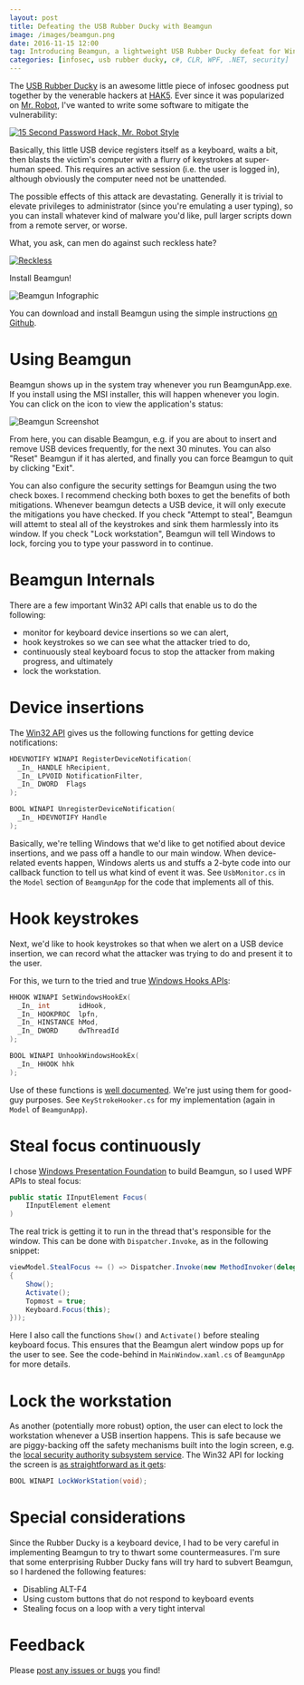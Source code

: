 ```yaml
---
layout: post
title: Defeating the USB Rubber Ducky with Beamgun
image: /images/beamgun.png
date: 2016-11-15 12:00
tag: Introducing Beamgun, a lightweight USB Rubber Ducky defeat for Windows
categories: [infosec, usb rubber ducky, c#, CLR, WPF, .NET, security]
---
```

[1]: https://github.com/JLospinoso/beamgun
[2]: https://github.com/JLospinoso/beamgun/issues
[3]: http://usbrubberducky.com/#!index.md
[4]: https://hak5.org
[5]: http://www.usanetwork.com/mrrobot
[6]: https://msdn.microsoft.com/en-us/library/windows/desktop/aa363431(v=vs.85).aspx
[7]: https://msdn.microsoft.com/en-us/library/windows/desktop/ms644990(v=vs.85).aspx
[8]: http://resources.infosecinstitute.com/keyloggers-how-they-work-and-more/
[9]: https://msdn.microsoft.com/en-us/library/mt149843(v=vs.110).aspx
[10]: https://en.wikipedia.org/wiki/Local_Security_Authority_Subsystem_Service
[11]: https://msdn.microsoft.com/en-us/library/windows/desktop/aa376875(v=vs.85).aspx

The [USB Rubber Ducky][3] is an awesome little piece of infosec goodness put together by the venerable hackers at
[HAK5][4]. Ever since it was popularized on [Mr. Robot][5], I've wanted to write some software to mitigate the
vulnerability:

[![15 Second Password Hack, Mr. Robot Style](http://img.youtube.com/vi/4kX90HzA0FM/0.jpg)](https://www.youtube.com/watch?v=4kX90HzA0FM "15 Second Password Hack, Mr. Robot Style")

Basically, this little USB device registers itself as a keyboard, waits a bit, then
blasts the victim's computer with a flurry of keystrokes at super-human speed. This requires an
active session (i.e. the user is logged in), although obviously the computer need not be unattended.

The possible effects of this attack are devastating. Generally it is trivial to elevate privileges to
administrator (since you're emulating a user typing), so you can install whatever kind of malware
you'd like, pull larger scripts down from a remote server, or worse.

What, you ask, can men do against such reckless hate?

[![Reckless](http://img.youtube.com/vi/t6qQSll7InQ/0.jpg)](https://www.youtube.com/watch?v=t6qQSll7InQ "Reckless")

Install Beamgun!

![Beamgun Infographic](/images/beamgun-readme.png)

You can download and install Beamgun using the simple instructions [on Github][1].


Using Beamgun
===

Beamgun shows up in the system tray whenever you run BeamgunApp.exe. If you install using the MSI installer, this will happen whenever you login. You can click on the icon to view the application's status:

![Beamgun Screenshot](/images/beamgun-armed.PNG)

From here, you can disable Beamgun, e.g. if you are about to insert and remove USB devices frequently, for the next 30 minutes. You can also "Reset" Beamgun if it has alerted, and finally you can force Beamgun to quit by clicking "Exit".

You can also configure the security settings for Beamgun using the two check boxes.
I recommend checking both boxes to get the benefits of both mitigations. Whenever
beamgun detects a USB device, it will only execute the mitigations you have checked.
If you check "Attempt to steal", Beamgun will attemt to steal all of the keystrokes and sink them harmlessly into its window.
If you check "Lock workstation", Beamgun will tell Windows to lock, forcing
you to type your password in to continue.

Beamgun Internals
==

There are a few important Win32 API calls that enable us to do the following:

* monitor for keyboard device insertions so we can alert,
* hook keystrokes so we can see what the attacker tried to do,
* continuously steal keyboard focus to stop the attacker from making progress, and ultimately
* lock the workstation.

Device insertions
===

The [Win32 API][6] gives us the following functions for getting device notifications:

```c
HDEVNOTIFY WINAPI RegisterDeviceNotification(
  _In_ HANDLE hRecipient,
  _In_ LPVOID NotificationFilter,
  _In_ DWORD  Flags
);

BOOL WINAPI UnregisterDeviceNotification(
  _In_ HDEVNOTIFY Handle
);
```

Basically, we're telling Windows that we'd like to get notified about device insertions, and we pass off a handle to our main window. When device-related events happen, Windows alerts us and stuffs a 2-byte code into our callback function to tell us what kind of event it was. See `UsbMonitor.cs` in the `Model` section of `BeamgunApp` for the code that implements all of this.

Hook keystrokes
===

Next, we'd like to hook keystrokes so that when we alert on a USB device insertion, we can record what the attacker was trying to do and present it to the user.

For this, we turn to the tried and true [Windows Hooks APIs][7]:

```c
HHOOK WINAPI SetWindowsHookEx(
  _In_ int       idHook,
  _In_ HOOKPROC  lpfn,
  _In_ HINSTANCE hMod,
  _In_ DWORD     dwThreadId
);

BOOL WINAPI UnhookWindowsHookEx(
  _In_ HHOOK hhk
);
```

Use of these functions is [well documented][8]. We're just using them for good-guy purposes. See `KeyStrokeHooker.cs` for my implementation (again in `Model` of `BeamgunApp`).

Steal focus continuously
===

I chose [Windows Presentation Foundation][9] to build Beamgun, so I used WPF APIs to steal focus:

```cs
public static IInputElement Focus(
	IInputElement element
)
```

The real trick is getting it to run in the thread that's responsible for the window. This can be done with `Dispatcher.Invoke`, as in the following snippet:

```cs
viewModel.StealFocus += () => Dispatcher.Invoke(new MethodInvoker(delegate
{
    Show();
    Activate();
    Topmost = true;
    Keyboard.Focus(this);
}));
```

Here I also call the functions `Show()` and `Activate()` before stealing keyboard focus. This ensures that the Beamgun alert window pops up for the user to see.
See the code-behind in `MainWindow.xaml.cs` of `BeamgunApp` for more details.

Lock the workstation
===
As another (potentially more robust) option, the user can elect to lock the workstation whenever a USB insertion happens. This is safe because we are piggy-backing off the safety mechanisms built into the login screen, e.g. the [local security authority subsystem service][10]. The Win32 API for locking the screen is [as straightforward as it gets][11]:

```cs
BOOL WINAPI LockWorkStation(void);
```

Special considerations
===

Since the Rubber Ducky is a keyboard device, I had to be very careful in implementing Beamgun to try to thwart some countermeasures. I'm sure that some enterprising Rubber Ducky fans will try hard to subvert Beamgun, so I hardened the following features:

* Disabling ALT-F4
* Using custom buttons that do not respond to keyboard events
* Stealing focus on a loop with a very tight interval

Feedback
==
Please [post any issues or bugs][2] you find!

